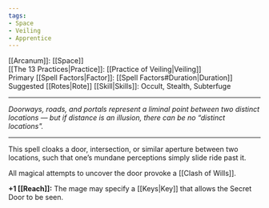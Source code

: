 ```yaml
---
tags:
- Space
- Veiling
- Apprentice
---
```


[[Arcanum]]: [[Space]]\
[[The 13 Practices|Practice]]: [[Practice of Veiling|Veiling]]\
Primary [[Spell Factors|Factor]]: [[Spell Factors#Duration|Duration]]\
Suggested [[Rotes|Rote]] [[Skill|Skills]]: Occult, Stealth, Subterfuge

---

_Doorways, roads, and portals represent a liminal point between two distinct locations — but if distance is an illusion, there can be no “distinct locations"._

---

This spell cloaks a door, intersection, or similar aperture between two locations, such that one’s mundane perceptions simply slide ride past it.

All magical attempts to uncover the door provoke a [[Clash of Wills]].

**+1 [[Reach]]:** The mage may specify a [[Keys|Key]] that allows the Secret Door to be seen.
